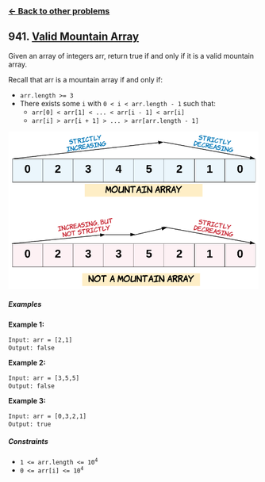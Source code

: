 ### [&#8592; Back to other problems](../../README.md)

## 941. [Valid Mountain Array](https://leetcode.com/problems/valid-mountain-array/)

Given an array of integers arr, return true if and only if it is a valid mountain array.

Recall that arr is a mountain array if and only if:

* `arr.length >= 3`
* There exists some `i` with `0 < i < arr.length - 1` such that:
  * `arr[0] < arr[1] < ... < arr[i - 1] < arr[i]`
  * `arr[i] > arr[i + 1] > ... > arr[arr.length - 1]`

![valid mountain array example](assets/valid_mountain_array.png "Valid Mountain Array example")

##### Examples

**Example 1:**

    Input: arr = [2,1]
    Output: false

**Example 2:**

    Input: arr = [3,5,5]
    Output: false

**Example 3:**

    Input: arr = [0,3,2,1]
    Output: true

##### Constraints
* <code>1 <= arr.length <= 10<sup>4</sup></code>
* <code>0 <= arr[i] <= 10<sup>4</sup></code>
